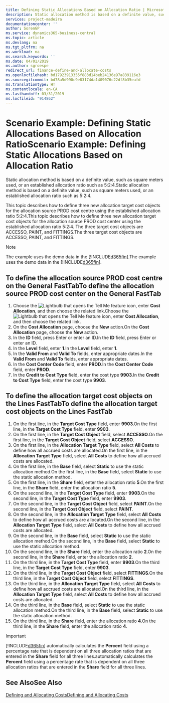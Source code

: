 ```yaml
---
title: Defining Static Allocations Based on Allocation Ratio | Microsoft Docs
description: Static allocation method is based on a definite value, such as square meters used, or an established allocation ratio such as 5:2:4.
services: project-madeira
documentationcenter: ''
author: SorenGP
ms.service: dynamics365-business-central
ms.topic: article
ms.devlang: na
ms.tgt_pltfrm: na
ms.workload: na
ms.search.keywords: ''
ms.date: 04/01/2019
ms.author: sgroespe
redirect_url: finance-define-and-allocate-costs
ms.openlocfilehash: bd17923913355f883d14beb24136e97a839116e3
ms.sourcegitcommit: bd78a5d990c9e83174da1409076c22df8b35eafd
ms.translationtype: HT
ms.contentlocale: en-CA
ms.lasthandoff: 03/31/2019
ms.locfileid: "914862"
---
```

# <a name="scenario-example-defining-static-allocations-based-on-allocation-ratio"></a><span data-ttu-id="b5eba-103">Scenario Example: Defining Static Allocations Based on Allocation Ratio</span><span class="sxs-lookup"><span data-stu-id="b5eba-103">Scenario Example: Defining Static Allocations Based on Allocation Ratio</span></span>
<span data-ttu-id="b5eba-104">Static allocation method is based on a definite value, such as square meters used, or an established allocation ratio such as 5:2:4.</span><span class="sxs-lookup"><span data-stu-id="b5eba-104">Static allocation method is based on a definite value, such as square meters used, or an established allocation ratio such as 5:2:4.</span></span>  

<span data-ttu-id="b5eba-105">This topic describes how to define three new allocation target cost objects for the allocation source PROD cost centre using the established allocation ratio 5:2:4.</span><span class="sxs-lookup"><span data-stu-id="b5eba-105">This topic describes how to define three new allocation target cost objects for the allocation source PROD cost center using the established allocation ratio 5:2:4.</span></span> <span data-ttu-id="b5eba-106">The three target cost objects are ACCESSO, PAINT, and FITTINGS.</span><span class="sxs-lookup"><span data-stu-id="b5eba-106">The three target cost objects are ACCESSO, PAINT, and FITTINGS.</span></span>  

> [!NOTE]  
>  <span data-ttu-id="b5eba-107">The example uses the demo data in the [!INCLUDE[d365fin](includes/d365fin_md.md)].</span><span class="sxs-lookup"><span data-stu-id="b5eba-107">The example uses the demo data in the [!INCLUDE[d365fin](includes/d365fin_md.md)].</span></span>  

## <a name="to-define-the-allocation-source-prod-cost-center-on-the-general-fasttab"></a><span data-ttu-id="b5eba-108">To define the allocation source PROD cost centre on the General FastTab</span><span class="sxs-lookup"><span data-stu-id="b5eba-108">To define the allocation source PROD cost center on the General FastTab</span></span>  

1.  <span data-ttu-id="b5eba-109">Choose the ![Lightbulb that opens the Tell Me feature](media/ui-search/search_small.png "Tell me what you want to do") icon, enter **Cost Allocation**, and then choose the related link.</span><span class="sxs-lookup"><span data-stu-id="b5eba-109">Choose the ![Lightbulb that opens the Tell Me feature](media/ui-search/search_small.png "Tell me what you want to do") icon, enter **Cost Allocation**, and then choose the related link.</span></span>  
2.  <span data-ttu-id="b5eba-110">On the **Cost Allocation** page, choose the **New** action.</span><span class="sxs-lookup"><span data-stu-id="b5eba-110">On the **Cost Allocation** page, choose the **New** action.</span></span>  
3.  <span data-ttu-id="b5eba-111">In the **ID** field, press Enter or enter an ID.</span><span class="sxs-lookup"><span data-stu-id="b5eba-111">In the **ID** field, press Enter or enter an ID.</span></span>  
4.  <span data-ttu-id="b5eba-112">In the **Level** field, enter **1**.</span><span class="sxs-lookup"><span data-stu-id="b5eba-112">In the **Level** field, enter **1**.</span></span>  
5.  <span data-ttu-id="b5eba-113">In the **Valid From** and **Valid To** fields, enter appropriate dates.</span><span class="sxs-lookup"><span data-stu-id="b5eba-113">In the **Valid From** and **Valid To** fields, enter appropriate dates.</span></span>  
6.  <span data-ttu-id="b5eba-114">In the **Cost Center Code** field, enter **PROD**.</span><span class="sxs-lookup"><span data-stu-id="b5eba-114">In the **Cost Center Code** field, enter **PROD**.</span></span>  
7.  <span data-ttu-id="b5eba-115">In the **Credit to Cost Type** field, enter the cost type **9903**.</span><span class="sxs-lookup"><span data-stu-id="b5eba-115">In the **Credit to Cost Type** field, enter the cost type **9903**.</span></span>  

## <a name="to-define-the-allocation-target-cost-objects-on-the-lines-fasttab"></a><span data-ttu-id="b5eba-116">To define the allocation target cost objects on the Lines FastTab</span><span class="sxs-lookup"><span data-stu-id="b5eba-116">To define the allocation target cost objects on the Lines FastTab</span></span>  

1.  <span data-ttu-id="b5eba-117">On the first line, in the **Target Cost Type** field, enter **9903**.</span><span class="sxs-lookup"><span data-stu-id="b5eba-117">On the first line, in the **Target Cost Type** field, enter **9903**.</span></span>  
2.  <span data-ttu-id="b5eba-118">On the first line, in the **Target Cost Object** field, select **ACCESSO**.</span><span class="sxs-lookup"><span data-stu-id="b5eba-118">On the first line, in the **Target Cost Object** field, select **ACCESSO**.</span></span>  
3.  <span data-ttu-id="b5eba-119">On the first line, in the **Allocation Target Type** field, select **All Costs** to define how all accrued costs are allocated.</span><span class="sxs-lookup"><span data-stu-id="b5eba-119">On the first line, in the **Allocation Target Type** field, select **All Costs** to define how all accrued costs are allocated.</span></span>  
4.  <span data-ttu-id="b5eba-120">On the first line, in the **Base** field, select **Static** to use the static allocation method.</span><span class="sxs-lookup"><span data-stu-id="b5eba-120">On the first line, in the **Base** field, select **Static** to use the static allocation method.</span></span>  
5.  <span data-ttu-id="b5eba-121">On the first line, in the **Share** field, enter the allocation ratio **5**.</span><span class="sxs-lookup"><span data-stu-id="b5eba-121">On the first line, in the **Share** field, enter the allocation ratio **5**.</span></span>  
6.  <span data-ttu-id="b5eba-122">On the second line, in the **Target Cost Type** field, enter **9903**.</span><span class="sxs-lookup"><span data-stu-id="b5eba-122">On the second line, in the **Target Cost Type** field, enter **9903**.</span></span>  
7.  <span data-ttu-id="b5eba-123">On the second line, in the **Target Cost Object** field, select **PAINT**.</span><span class="sxs-lookup"><span data-stu-id="b5eba-123">On the second line, in the **Target Cost Object** field, select **PAINT**.</span></span>  
8.  <span data-ttu-id="b5eba-124">On the second line, in the **Allocation Target Type** field, select **All Costs** to define how all accrued costs are allocated.</span><span class="sxs-lookup"><span data-stu-id="b5eba-124">On the second line, in the **Allocation Target Type** field, select **All Costs** to define how all accrued costs are allocated.</span></span>  
9. <span data-ttu-id="b5eba-125">On the second line, in the **Base** field, select **Static** to use the static allocation method.</span><span class="sxs-lookup"><span data-stu-id="b5eba-125">On the second line, in the **Base** field, select **Static** to use the static allocation method.</span></span>  
10. <span data-ttu-id="b5eba-126">On the second line, in the **Share** field, enter the allocation ratio **2**.</span><span class="sxs-lookup"><span data-stu-id="b5eba-126">On the second line, in the **Share** field, enter the allocation ratio **2**.</span></span>  
11. <span data-ttu-id="b5eba-127">On the third line, in the **Target Cost Type** field, enter **9903**.</span><span class="sxs-lookup"><span data-stu-id="b5eba-127">On the third line, in the **Target Cost Type** field, enter **9903**.</span></span>  
12. <span data-ttu-id="b5eba-128">On the third line, in the **Target Cost Object** field, select **FITTINGS**.</span><span class="sxs-lookup"><span data-stu-id="b5eba-128">On the third line, in the **Target Cost Object** field, select **FITTINGS**.</span></span>  
13. <span data-ttu-id="b5eba-129">On the third line, in the **Allocation Target Type** field, select **All Costs** to define how all accrued costs are allocated.</span><span class="sxs-lookup"><span data-stu-id="b5eba-129">On the third line, in the **Allocation Target Type** field, select **All Costs** to define how all accrued costs are allocated.</span></span>  
14. <span data-ttu-id="b5eba-130">On the third line, in the **Base** field, select **Static** to use the static allocation method.</span><span class="sxs-lookup"><span data-stu-id="b5eba-130">On the third line, in the **Base** field, select **Static** to use the static allocation method.</span></span>  
15. <span data-ttu-id="b5eba-131">On the third line, in the **Share** field, enter the allocation ratio **4**.</span><span class="sxs-lookup"><span data-stu-id="b5eba-131">On the third line, in the **Share** field, enter the allocation ratio **4**.</span></span>  

> [!IMPORTANT]  
>  [!INCLUDE[d365fin](includes/d365fin_md.md)] <span data-ttu-id="b5eba-132">automatically calculates the **Percent** field using a percentage rate that is dependent on all three allocation ratios that are entered in the **Share** field for all three lines.</span><span class="sxs-lookup"><span data-stu-id="b5eba-132">automatically calculates the **Percent** field using a percentage rate that is dependent on all three allocation ratios that are entered in the **Share** field for all three lines.</span></span>  

## <a name="see-also"></a><span data-ttu-id="b5eba-133">See Also</span><span class="sxs-lookup"><span data-stu-id="b5eba-133">See Also</span></span>  
[<span data-ttu-id="b5eba-134">Defining and Allocating Costs</span><span class="sxs-lookup"><span data-stu-id="b5eba-134">Defining and Allocating Costs</span></span>](finance-define-and-allocate-costs.md)   
